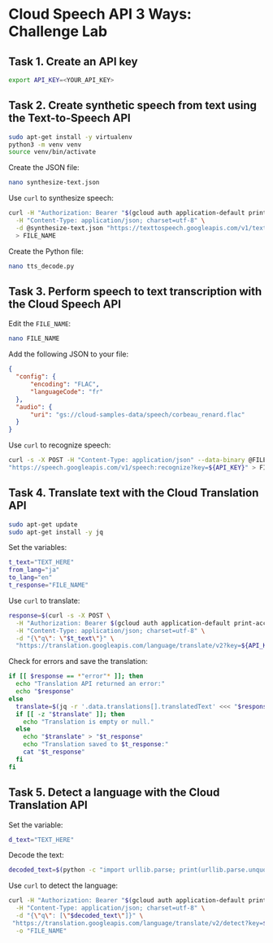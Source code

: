 # Cloud Speech API 3 Ways: Challenge Lab

## Task 1. Create an API key

```bash
export API_KEY=<YOUR_API_KEY>
```

## Task 2. Create synthetic speech from text using the Text-to-Speech API

```bash
sudo apt-get install -y virtualenv
python3 -m venv venv
source venv/bin/activate
```

Create the JSON file:

```bash
nano synthesize-text.json
```

Use `curl` to synthesize speech:

```bash
curl -H "Authorization: Bearer "$(gcloud auth application-default print-access-token) \
  -H "Content-Type: application/json; charset=utf-8" \
  -d @synthesize-text.json "https://texttospeech.googleapis.com/v1/text:synthesize" \
  > FILE_NAME
```

Create the Python file:

```bash
nano tts_decode.py
```

## Task 3. Perform speech to text transcription with the Cloud Speech API

Edit the `FILE_NAME`:

```bash
nano FILE_NAME
```

Add the following JSON to your file:

```json
{
  "config": {
      "encoding": "FLAC",
      "languageCode": "fr"
  },
  "audio": {
      "uri": "gs://cloud-samples-data/speech/corbeau_renard.flac"
  }
}
```

Use `curl` to recognize speech:

```bash
curl -s -X POST -H "Content-Type: application/json" --data-binary @FILE_NAME \
"https://speech.googleapis.com/v1/speech:recognize?key=${API_KEY}" > FILE_NAME
```

## Task 4. Translate text with the Cloud Translation API

```bash
sudo apt-get update
sudo apt-get install -y jq
```

Set the variables:

```bash
t_text="TEXT_HERE"
from_lang="ja"
to_lang="en"
t_response="FILE_NAME"
```

Use `curl` to translate:

```bash
response=$(curl -s -X POST \
  -H "Authorization: Bearer $(gcloud auth application-default print-access-token)" \
  -H "Content-Type: application/json; charset=utf-8" \
  -d "{\"q\": \"$t_text\"}" \
  "https://translation.googleapis.com/language/translate/v2?key=${API_KEY}&source=${from_lang}&target=${to_lang}")
```

Check for errors and save the translation:

```bash
if [[ $response == *"error"* ]]; then
  echo "Translation API returned an error:"
  echo "$response"
else
  translate=$(jq -r '.data.translations[].translatedText' <<< "$response")
  if [[ -z "$translate" ]]; then
    echo "Translation is empty or null."
  else
    echo "$translate" > "$t_response"
    echo "Translation saved to $t_response:"
    cat "$t_response"
  fi
fi
```

## Task 5. Detect a language with the Cloud Translation API

Set the variable:

```bash
d_text="TEXT_HERE"
```

Decode the text:

```bash
decoded_text=$(python -c "import urllib.parse; print(urllib.parse.unquote('$d_text'))")
```

Use `curl` to detect the language:

```bash
curl -H "Authorization: Bearer "$(gcloud auth application-default print-access-token) \
  -H "Content-Type: application/json; charset=utf-8" \
  -d "{\"q\": [\"$decoded_text\"]}" \
 "https://translation.googleapis.com/language/translate/v2/detect?key=${API_KEY}" \
  -o "FILE_NAME"
```
